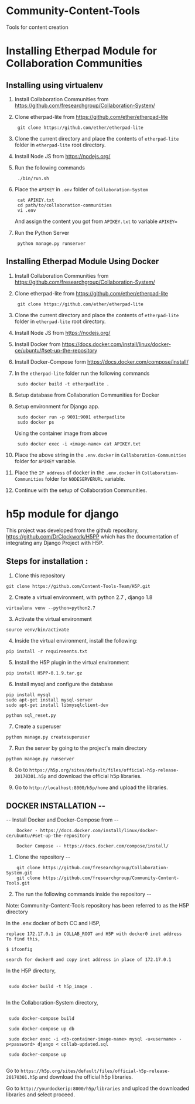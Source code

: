 
# Community-Content-Tools
Tools for content creation
# Installing Etherpad Module for Collaboration Communities

## Installing using virtualenv
1. Install Collaboration Communities from https://github.com/fresearchgroup/Collaboration-System/
2. Clone etherpad-lite from https://github.com/ether/etherpad-lite

		git clone https://github.com/ether/etherpad-lite

3. Clone the current directory and place the contents of `etherpad-lite` folder in `etherpad-lite` root directory.
4. Install Node JS from https://nodejs.org/
5. Run the following commands
	
		./bin/run.sh

6. Place the `APIKEY` in `.env` folder of `Collaboration-System`

		cat APIKEY.txt
		cd path/to/collaboration-communities
		vi .env
		
	And assign the content you got from `APIKEY.txt` to variable `APIKEY=`
7. Run the Python Server

		python manage.py runserver
				
## Installing Etherpad Module Using Docker

1. Install Collaboration Communities from https://github.com/fresearchgroup/Collaboration-System/
2. Clone etherpad-lite from https://github.com/ether/etherpad-lite

		git clone https://github.com/ether/etherpad-lite

3. Clone the current directory and place the contents of `etherpad-lite` folder in `etherpad-lite` root directory.
4. Install Node JS from https://nodejs.org/
5. Install Docker from https://docs.docker.com/install/linux/docker-ce/ubuntu/#set-up-the-repository
6. Install Docker-Compose form https://docs.docker.com/compose/install/
7. In the `etherpad-lite` folder run the following commands

		sudo docker build -t etherpadlite .
8. Setup database from Collaboration Communities for Docker
9. Setup environment for Django app.
 
		sudo docker run -p 9001:9001 etherpadlite 
		sudo docker ps
	Using the container image from above
	
		sudo docker exec -i <image-name> cat APIKEY.txt
	
11. Place the above string in the `.env.docker` in `Collaboration-Communities` folder for `APIKEY` variable.
12. Place the `IP address` of docker in the `.env.docker` in `Collaboration-Communities` folder for `NODESERVERURL` variable.
13. Continue with the setup of Collaboration Communities.

# h5p module for django

This project was developed from the github repository, https://github.com/DrClockwork/H5PP which has the documentation of integrating any Django Project with H5P.

## Steps for installation :

1) Clone this repository

```
git clone https://github.com/Content-Tools-Team/H5P.git
```

2) Create a virtual environment, with python 2.7 , django 1.8

``` 
virtualenv venv --python=python2.7 
```

3) Activate the virtual environment

```
source venv/bin/activate
```
      
4) Inside the virtual environment, install the following:

```
pip install -r requirements.txt
```

5) Install the H5P plugin in the virtual environment

```
pip install H5PP-0.1.9.tar.gz
```

6) Install mysql and configure the database

```
pip install mysql
sudo apt-get install mysql-server
sudo apt-get install libmysqlclient-dev
```
```
python sql_reset.py
```

7) Create a superuser
```
python manage.py createsuperuser
```

7) Run the server by going to the project's main directory  

```
python manage.py runserver  
```

8) Go to ```https://h5p.org/sites/default/files/official-h5p-release-20170301.h5p``` and download the official h5p libraries.

9) Go to ```http://localhost:8000/h5p/home``` and upload the libraries.


## DOCKER INSTALLATION --

 -- Install Docker and Docker-Compose from  --

	    Docker - https://docs.docker.com/install/linux/docker-ce/ubuntu/#set-up-the-repository

	    Docker Compose -- https://docs.docker.com/compose/install/

1. Clone the repository --
```
   	git clone https://github.com/fresearchgroup/Collaboration-System.git
	git clone https://github.com/fresearchgroup/Community-Content-Tools.git
```
2. The run the following commands inside the repository --

Note: Community-Content-Tools repository has been referred to as the H5P directory

In the .env.docker of both CC and H5P,

	replace 172.17.0.1 in COLLAB_ROOT and H5P with docker0 inet address
	To find this, 
	
	$ ifconfig
	
	search for docker0 and copy inet address in place of 172.17.0.1

In the H5P directory,
```

 sudo docker build -t h5p_image .
 
```

In the Collaboration-System directory,
```

 sudo docker-compose build

 sudo docker-compose up db

 sudo docker exec -i <db-container-image-name> mysql -u<username> -p<password> django < collab-updated.sql

 sudo docker-compose up
 
 ```
 Go to `https://h5p.org/sites/default/files/official-h5p-release-20170301.h5p` and download the official h5p libraries.
 
 Go to `http://yourdockerip:8000/h5p/libraries` and upload the downloaded libraries and select proceed.


